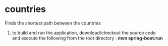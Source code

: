 # countries
Finds the shortest path between the countries

1) to build and run the application, download/checkout the source code and execute the following from the root directory : <b>mvn spring-boot:run</b>
